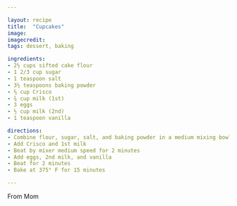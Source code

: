 ```yaml
---

layout: recipe
title:  "Cupcakes"
image:
imagecredit:
tags: dessert, baking

ingredients:
- 2½ cups sifted cake flour
- 1 2/3 cup sugar
- 1 teaspoon salt
- 3½ teaspoons baking powder
- ⅔ cup Crisco
- ¾ cup milk (1st)
- 3 eggs
- ½ cup milk (2nd)
- 1 teaspoon vanilla

directions:
- Combine flour, sugar, salt, and baking powder in a medium mixing bowl
- Add Crisco and 1st milk
- Beat by mixer medium speed for 2 minutes
- Add eggs, 2nd milk, and vanilla
- Beat for 2 minutes
- Bake at 375° F for 15 minutes

---
```


From Mom
